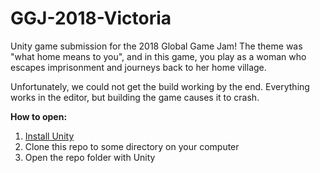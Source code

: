 # GGJ-2018-Victoria
Unity game submission for the 2018 Global Game Jam! The theme was "what home means to you", and in this game, you play as a woman who escapes imprisonment and journeys back to her home village.

Unfortunately, we could not get the build working by the end. Everything works in the editor, but building the game causes it to crash.

**How to open:**
1. [Install Unity](https://unity.com/)
2. Clone this repo to some directory on your computer
3. Open the repo folder with Unity
